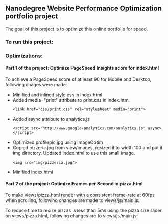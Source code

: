 ## Nanodegree Website Performance Optimization portfolio project

The goal of this project is to optimize this online portfolio for speed.

### To run this project:


### Optimizations: 
#### Part 1 of the project: Optimize PageSpeed Insights score for index.html

To achieve a PageSpeed score of at least 90 for Mobile and Desktop, following chages were made:
- Minified and inlined style.css in index.html
- Added media="print" attribute to print.css in index.html
    ```
    <link href="css/print.css" rel="stylesheet" media="print">
    ```
- Added async attribute to analytics.js
    ```
    <script src="http://www.google-analytics.com/analytics.js" async></script>
    ```
- Optimized profilepic.jpg using ImageOptim
- Copied pizzeria.jpg from view/images, resized it to width 100 and put it img directory. Updated index.html to use this small image.
    ```
    <img src="img/pizzeria.jpg">
    ```
- Minified index.html


#### Part 2  of the project: Optimize Frames per Second in pizza.html

To make views/pizza.html render with a consistent frame-rate at 60fps when scrolling, following changes are made to views/js/main.js:


To reduce time to resize pizzas is less than 5ms using the pizza size slider on views/pizza.html, following changes are to views/js/main.js:
